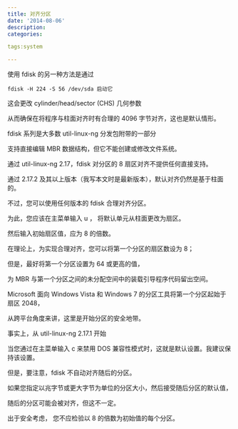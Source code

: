 ```yaml
---
title: 对齐分区
date: '2014-08-06'
description:
categories:

tags:system

---
```


使用 fdisk 的另一种方法是通过 

	fdisk -H 224 -S 56 /dev/sda 启动它

这会更改 cylinder/head/sector (CHS) 几何参数

从而确保在将程序与柱面对齐时有合理的 4096 字节对齐，这也是默认情形。

>

fdisk 系列是大多数 util-linux-ng 分发包附带的一部分

支持直接编辑 MBR 数据结构，但它不能创建或修改文件系统。

通过 util-linux-ng 2.17，fdisk 对分区的 8 扇区对齐不提供任何直接支持。

通过 2.17.2 及其以上版本（我写本文时是最新版本），默认对齐仍然是基于柱面的。

>

不过，您可以使用任何版本的 fdisk 合理对齐分区。

为此，您应该在主菜单输入 u ， 将默认单元从柱面更改为扇区。

然后输入初始扇区值，应为 8 的倍数。

在理论上，为实现合理对齐，您可以将第一个分区的扇区数设为 8；

>

但是，最好将第一个分区设置为 64 或更高的值，

为 MBR 与第一个分区之间的未分配空间中的装载引导程序代码留出空间。

>

Microsoft 面向 Windows Vista 和 Windows 7 的分区工具将第一个分区起始于扇区 2048，

从跨平台角度来讲，这里是开始分区的安全地带。

事实上，从 util-linux-ng 2.17.1 开始

当您通过在主菜单输入 c 来禁用 DOS 兼容性模式时，这就是默认设置。我建议保持该设置。

>

但是，要注意，fdisk 不自动对齐随后的分区。

如果您指定以兆字节或更大字节为单位的分区大小，然后接受随后分区的默认值，

随后的分区可能会被对齐，但这不一定。

>

出于安全考虑， 您不应检验以 8 的倍数为初始值的每个分区。
